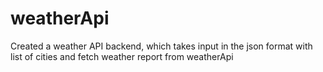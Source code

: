 # weatherApi
Created a weather API backend, which takes input in the json format with list of cities and fetch weather report from weatherApi
